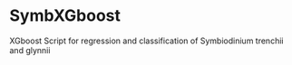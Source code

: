 # SymbXGboost
XGboost Script for regression and classification of Symbiodinium trenchii and glynnii
